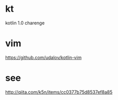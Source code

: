 # kt
kotlin 1.0 charenge

# vim
https://github.com/udalov/kotlin-vim

# see
http://qiita.com/k5n/items/cc0377b75d8537ef8a85

